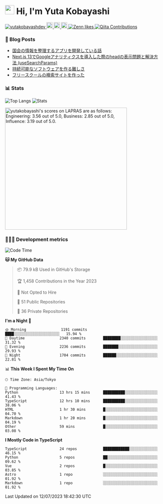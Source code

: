 <h1><img src="https://emojis.slackmojis.com/emojis/images/1613942336/14158/balloons.gif?1613942336" width="30"/> Hi, I'm Yuta Kobayashi</h1>

<p align="left"> 
  <a href="https://github.com/yutakobayashidev/yutakobayashidev/">
    <img src="https://komarev.com/ghpvc/?username=yutakobayashdev" alt="yutakobayashdev" />
  </a>
  <a href="https://mastodon.social/@yutakobayashi">
    <img height="20" src="https://img.shields.io/mastodon/follow/107202517736161782?domain=https%3A%2F%2Fmastodon.social&label=Mastodon&logo=mastodon&style=plastic" />
  </a>
  <a href="https://github.com/yutakobayashidev">
    <img height="20" src="https://img.shields.io/github/followers/yutakobayashidev?label=follow&logo=github&style=flat" />
  </a>
  <a href="https://www.reddit.com/user/yutakobayashi">
    <img height="20" src="https://img.shields.io/reddit/user-karma/combined/yutakobayashi?label=Reddit&logo=reddit&style=flat" />
  </a>
  <a href="https://zenn.dev/yutakobayashi">
    <img src="https://badgen.org/img/zenn/yutakobayashi/likes?style=plastic" alt="Zenn likes" />
  </a>
  <a href="https://qiita.com/yutakobayashi">
    <img src="https://badgen.org/img/qiita/yutakobayashi/contributions?style=plastic" alt="Qiita Contributions" />
  </a>
</p>

### 📕 Blog Posts

<!-- BLOG-POST-LIST:START -->
- [国会の情報を整理するアプリを開発している話](https://yutakobayashi.dev/blog/capitalens)
- [Next.js 13でGoogleアナリティクスを導入した際のheadの表示問題と解決方法 &lpar;useSearchParams&rpar;](https://zenn.dev/yutakobayashi/articles/head-google-analytics)
- [持続可能なソフトウェアを作る難しさ](https://yutakobayashi.dev/blog/sustainable-software)
- [フリースクールの検索サイトを作った](https://yutakobayashi.dev/blog/freeschool-search)
<!-- BLOG-POST-LIST:END -->

### 📊 Stats

![Top Langs](https://github-readme-stats.vercel.app/api/top-langs/?username=yutakobayashidev)
![Stats](https://github-readme-stats.vercel.app/api?username=yutakobayashidev&count_private=true&show_icons=true&line_height=40)

<!--START_SECTION:lapras-card-->
<p ><a href="https://lapras.com/public/yutakobayashi" target="_blank" rel="noopener noreferrer"><img alt="yutakobayashi's scores on LAPRAS are as follows: Engineering: 3.56 out of 5.0, Business: 2.85 out of 5.0, Influence: 3.19 out of 5.0." src="https://lapras-card-generator.vercel.app/api/svg?e=3.56&b=2.85&i=3.19&b1=%23020e27&b2=%230e5593&i1=%2303102f&i2=%231688bf&l=en" width="400" ></a></p>
<!--END_SECTION:lapras-card-->

### 👩🏻‍💻 Development metrics

<!--START_SECTION:waka-->
![Code Time](http://img.shields.io/badge/Code%20Time-1%2C436%20hrs%204%20mins-blue)

**🐱 My GitHub Data** 

> 📦 79.9 kB Used in GitHub's Storage 
 > 
> 🏆 1,458 Contributions in the Year 2023
 > 
> 🚫 Not Opted to Hire
 > 
> 📜 51 Public Repositories 
 > 
> 🔑 36 Private Repositories 
 > 
**I'm a Night 🦉** 

```text
🌞 Morning                1191 commits        ████░░░░░░░░░░░░░░░░░░░░░   15.94 % 
🌆 Daytime                2340 commits        ████████░░░░░░░░░░░░░░░░░   31.32 % 
🌃 Evening                2236 commits        ███████░░░░░░░░░░░░░░░░░░   29.93 % 
🌙 Night                  1704 commits        ██████░░░░░░░░░░░░░░░░░░░   22.81 % 
```


📊 **This Week I Spent My Time On** 

```text
🕑︎ Time Zone: Asia/Tokyo

💬 Programming Languages: 
Python                   13 hrs 15 mins      ██████████░░░░░░░░░░░░░░░   41.43 % 
TypeScript               12 hrs 10 mins      ██████████░░░░░░░░░░░░░░░   38.06 % 
HTML                     1 hr 30 mins        █░░░░░░░░░░░░░░░░░░░░░░░░   04.70 % 
Markdown                 1 hr 20 mins        █░░░░░░░░░░░░░░░░░░░░░░░░   04.19 % 
Other                    59 mins             █░░░░░░░░░░░░░░░░░░░░░░░░   03.08 % 
```

**I Mostly Code in TypeScript** 

```text
TypeScript               24 repos            ████████████░░░░░░░░░░░░░   46.15 % 
Python                   5 repos             ██░░░░░░░░░░░░░░░░░░░░░░░   09.62 % 
Vue                      2 repos             █░░░░░░░░░░░░░░░░░░░░░░░░   03.85 % 
Astro                    1 repo              ░░░░░░░░░░░░░░░░░░░░░░░░░   01.92 % 
Markdown                 1 repo              ░░░░░░░░░░░░░░░░░░░░░░░░░   01.92 % 
```




 Last Updated on 12/07/2023 18:42:30 UTC
<!--END_SECTION:waka-->
